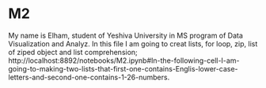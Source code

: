 # M2
My name is Elham, student of Yeshiva University in MS program of Data Visualization and Analyz. In this file I am going to creat lists, for loop, zip, list of ziped object and list comprehension; http://localhost:8892/notebooks/M2.ipynb#In-the-following-cell-I-am-going-to-making-two-lists-that-first-one-contains-Englis-lower-case-letters-and-second-one-contains-1-26-numbers.
